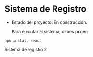 <h1>Sistema de Registro</h1>

- Estado del proyecto: En construcción.

  Para ejecutar el sistema, debes poner:


``` npm install react ```

Sistema de registro 2
